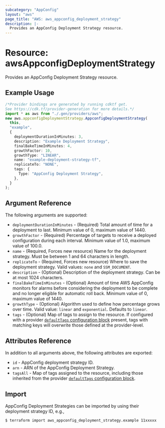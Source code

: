 ```yaml
---
subcategory: "AppConfig"
layout: "aws"
page_title: "AWS: aws_appconfig_deployment_strategy"
description: |-
  Provides an AppConfig Deployment Strategy resource.
---
```


# Resource: awsAppconfigDeploymentStrategy

Provides an AppConfig Deployment Strategy resource.

## Example Usage

```typescript
/*Provider bindings are generated by running cdktf get.
See https://cdk.tf/provider-generation for more details.*/
import * as aws from "./.gen/providers/aws";
new aws.appconfigDeploymentStrategy.AppconfigDeploymentStrategy(
  this,
  "example",
  {
    deploymentDurationInMinutes: 3,
    description: "Example Deployment Strategy",
    finalBakeTimeInMinutes: 4,
    growthFactor: 10,
    growthType: "LINEAR",
    name: "example-deployment-strategy-tf",
    replicateTo: "NONE",
    tags: {
      Type: "AppConfig Deployment Strategy",
    },
  }
);

```

## Argument Reference

The following arguments are supported:

* `deploymentDurationInMinutes` - (Required) Total amount of time for a deployment to last. Minimum value of 0, maximum value of 1440.
* `growthFactor` - (Required) Percentage of targets to receive a deployed configuration during each interval. Minimum value of 1.0, maximum value of 100.0.
* `name` - (Required, Forces new resource) Name for the deployment strategy. Must be between 1 and 64 characters in length.
* `replicateTo` - (Required, Forces new resource) Where to save the deployment strategy. Valid values: `none` and `SSM_DOCUMENT`.
* `description` - (Optional) Description of the deployment strategy. Can be at most 1024 characters.
* `finalBakeTimeInMinutes` - (Optional) Amount of time AWS AppConfig monitors for alarms before considering the deployment to be complete and no longer eligible for automatic roll back. Minimum value of 0, maximum value of 1440.
* `growthType` - (Optional) Algorithm used to define how percentage grows over time. Valid value: `linear` and `exponential`. Defaults to `linear`.
* `tags` - (Optional) Map of tags to assign to the resource. If configured with a provider [`defaultTags` configuration block](https://registry.terraform.io/providers/hashicorp/aws/latest/docs#default_tags-configuration-block) present, tags with matching keys will overwrite those defined at the provider-level.

## Attributes Reference

In addition to all arguments above, the following attributes are exported:

* `id` - AppConfig deployment strategy ID.
* `arn` - ARN of the AppConfig Deployment Strategy.
* `tagsAll` - Map of tags assigned to the resource, including those inherited from the provider [`defaultTags` configuration block](https://registry.terraform.io/providers/hashicorp/aws/latest/docs#default_tags-configuration-block).

## Import

AppConfig Deployment Strategies can be imported by using their deployment strategy ID, e.g.,

```console
$ terraform import aws_appconfig_deployment_strategy.example 11xxxxx
```
